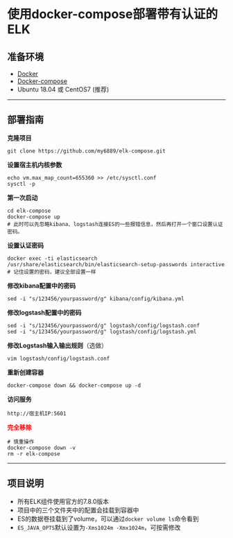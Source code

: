 # 使用docker-compose部署带有认证的ELK

## 准备环境

* [Docker]( [https://docs.foofish.cn/2019/05/06/Docker%E5%B0%8F%E6%8A%80%E5%B7%A7/](https://docs.foofish.cn/2019/05/06/Docker小技巧/) )
* [Docker-compose]( [https://docs.foofish.cn/2019/05/06/Docker%E5%B0%8F%E6%8A%80%E5%B7%A7/](https://docs.foofish.cn/2019/05/06/Docker小技巧/) )
* Ubuntu 18.04 或 CentOS7 (推荐)

---

## 部署指南

**克隆项目**

```
git clone https://github.com/my6889/elk-compose.git
```

**设置宿主机内核参数**

```
echo vm.max_map_count=655360 >> /etc/sysctl.conf
sysctl -p
```

**第一次启动**

```
cd elk-compose
docker-compose up
# 此时可以先忽略kibana、logstash连接ES的一些报错信息，然后再打开一个窗口设置认证密码。
```

**设置认证密码**

```
docker exec -ti elasticsearch /usr/share/elasticsearch/bin/elasticsearch-setup-passwords interactive
# 记住设置的密码，建议全部设置一样
```

**修改kibana配置中的密码**

```
sed -i "s/123456/yourpassword/g" kibana/config/kibana.yml
```

**修改logstash配置中的密码**

```
sed -i "s/123456/yourpassword/g" logstash/config/logstash.conf
sed -i "s/123456/yourpassword/g" logstash/config/logstash.yml
```

**修改Logstash输入输出规则**（选做）

```
vim logstash/config/logstash.conf
```

**重新创建容器**

```
docker-compose down && docker-compose up -d 
```

**访问服务**

```
http://宿主机IP:5601
```

<font color=#FF0000 >**完全移除**</font> 

```
# 慎重操作
docker-compose down -v 
rm -r elk-compose
```

---

## 项目说明

* 所有ELK组件使用官方的7.8.0版本
* 项目中的三个文件夹中的配置会挂载到容器中
* ES的数据卷挂载到了volume，可以通过`docker volume ls`命令看到
* `ES_JAVA_OPTS`默认设置为`-Xms1024m -Xmx1024m`，可按需修改
